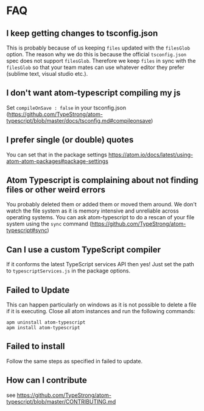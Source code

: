 # FAQ

## I keep getting changes to tsconfig.json
This is probably because of us keeping `files` updated with the `filesGlob` option. The reason why we do this is because the official `tsconfig.json` spec does not support `filesGlob`. Therefore we keep `files` in sync with the `filesGlob` so that your team mates can use whatever editor they prefer (sublime text, visual studio etc.).

## I don't want atom-typescript compiling my js
Set `compileOnSave : false` in your tsconfig.json (https://github.com/TypeStrong/atom-typescript/blob/master/docs/tsconfig.md#compileonsave)

## I prefer single (or double) quotes
You can set that in the package settings https://atom.io/docs/latest/using-atom-atom-packages#package-settings

## Atom Typescript is complaining about not finding files or other weird errors
You probably deleted them or added them or moved them around. We don't watch the file system as it is memory intensive and unreliable across operating systems. You can ask atom-typescript to do a rescan of your file system using the `sync` command (https://github.com/TypeStrong/atom-typescript#sync)

## Can I use a custom TypeScript compiler
If it conforms the latest TypeScript services API then yes! Just set the path to `typescriptServices.js` in the package options.

## Failed to Update
This can happen particularly on windows as it is not possible to delete a file if it is executing. Close all atom instances and run the following commands:

```
apm uninstall atom-typescript
apm install atom-typescript
```

## Failed to install
Follow the same steps as specified in failed to update.

## How can I contribute
see https://github.com/TypeStrong/atom-typescript/blob/master/CONTRIBUTING.md
